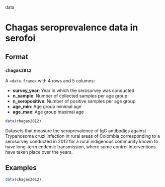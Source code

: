 data

# Chagas seroprevalence data in serofoi

## Format

### `chagas2012`

A `<data.frame>` with 4 rows and 5 columns:

- **survey_year**: Year in which the serosurvey was conducted
- **n_sample**: Number of collected samples per age group
- **n_seropositive**: Number of positive samples per age group
- **age_min**: Age group minimal age
- **age_max**: Age group maximal age

```r
data(chagas2012)
```

Datasets that measure the seroprevalence of IgG antibodies against Trypanosoma cruzi infection in rural areas of Colombia corresponding to a serosurvey conducted in 2012 for a rural indigenous community known to have long-term endemic transmission, where some control interventions have taken place over the years.

## Examples

```r
data(chagas2012)
```
